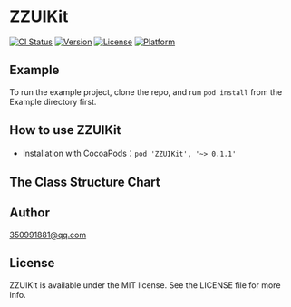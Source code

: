 # ZZUIKit

[![CI Status](https://img.shields.io/travis/bymiracles@163.com/ZZUIKit.svg?style=flat)](https://travis-ci.org/bymiracles@163.com/ZZUIKit)
[![Version](https://img.shields.io/cocoapods/v/ZZUIKit.svg?style=flat)](https://cocoapods.org/pods/ZZUIKit)
[![License](https://img.shields.io/cocoapods/l/ZZUIKit.svg?style=flat)](https://cocoapods.org/pods/ZZUIKit)
[![Platform](https://img.shields.io/cocoapods/p/ZZUIKit.svg?style=flat)](https://cocoapods.org/pods/ZZUIKit)

## Example

To run the example project, clone the repo, and run `pod install` from the Example directory first.

## How to use ZZUIKit

- Installation with CocoaPods：`pod 'ZZUIKit', '~> 0.1.1'`

## The Class Structure Chart

## Author

350991881@qq.com

## License

ZZUIKit is available under the MIT license. See the LICENSE file for more info.

